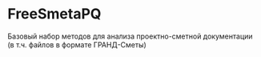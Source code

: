 # FreeSmetaPQ
Базовый набор методов для анализа проектно-сметной документации (в т.ч. файлов в формате ГРАНД-Сметы)
